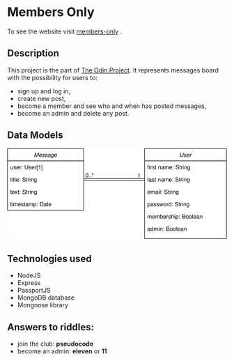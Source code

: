 # Members Only
To see the website visit [members-only](https://members-only-sww1.onrender.com/) .
## Description
This project is the part of [The Odin Project](https://www.theodinproject.com/). It represents messages board with the possibility for users to:
- sign up and log in,
- create new post,
- become a member and see who and when has posted messages,
- become an admin and delete any post.
## Data Models
![data models](./data-models.svg)
## Technologies used
- NodeJS
- Express
- PassportJS
- MongoDB database
- Mongoose library
## Answers to riddles:
- join the club: **pseudocode**
- become an admin: **eleven** or **11**